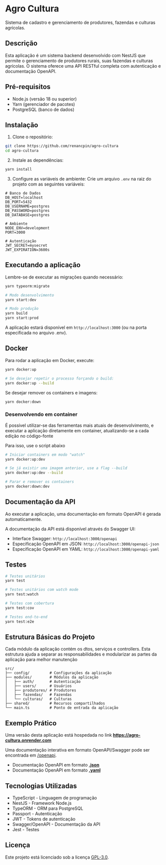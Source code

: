 # Agro Cultura

Sistema de cadastro e gerenciamento de produtores, fazendas e culturas agrícolas.

## Descrição

Esta aplicação é um sistema backend desenvolvido com NestJS que permite o gerenciamento de produtores rurais, suas fazendas e culturas agrícolas. O sistema oferece uma API RESTful completa com autenticação e documentação OpenAPI.

## Pré-requisitos

- Node.js (versão 18 ou superior)
- Yarn (gerenciador de pacotes)
- PostgreSQL (banco de dados)

## Instalação

1. Clone o repositório:

```bash
git clone https://github.com/renancpin/agro-cultura
cd agro-cultura
```

2. Instale as dependências:

```bash
yarn install
```

3. Configure as variáveis de ambiente:
   Crie um arquivo `.env` na raiz do projeto com as seguintes variáveis:

```env
# Banco de Dados
DB_HOST=localhost
DB_PORT=5432
DB_USERNAME=postgres
DB_PASSWORD=postgres
DB_DATABASE=postgres

# Ambiente
NODE_ENV=development
PORT=3000

# Autenticação
JWT_SECRET=mysecret
JWT_EXPIRATION=3600s
```

## Executando a aplicação

Lembre-se de executar as migrações quando necessário:

```bash
yarn typeorm:migrate
```

```bash
# Modo desenvolvimento
yarn start:dev

# Modo produção
yarn build
yarn start:prod
```

A aplicação estará disponível em `http://localhost:3000` (ou na porta especificada no arquivo .env).

## **Docker**

Para rodar a aplicação em Docker, execute:

```bash
yarn docker:up

# Se desejar repetir o processo forçando o build:
yarn docker:up --build
```

Se desejar remover os containers e imagens:

```bash
yarn docker:down
```

### Desenvolvendo em container

É possível utilizar-se das ferramentas mais atuais de desenvolvimento,
e executar a aplicação diretamente em container, atualizando-se a cada edição no código-fonte

Para isso, use o script abaixo

```bash
# Iniciar containers em modo "watch"
yarn docker:up:dev

# Se já existir uma imagem anterior, use a flag --build
yarn docker:up:dev --build

# Parar e remover os containers
yarn docker:down:dev
```

## Documentação da API

Ao executar a aplicação, uma documentação em formato OpenAPI é gerada automaticamente.

A documentação da API está disponível através do Swagger UI:

- Interface Swagger: `http://localhost:3000/openapi`
- Especificação OpenAPI em JSON: `http://localhost:3000/openapi-json`
- Especificação OpenAPI em YAML: `http://localhost:3000/openapi-yaml`

## Testes

```bash
# Testes unitários
yarn test

# Testes unitários com watch mode
yarn test:watch

# Testes com cobertura
yarn test:cov

# Testes end-to-end
yarn test:e2e
```

## Estrutura Básicas do Projeto

Cada módulo da aplicação contém os dtos, serviços e controllers. Esta estrutura ajuda a separar as responsabilidades e modularizar as partes da aplicação para melhor manutenção

```
src/
├── config/         # Configurações da aplicação
├── modules/        # Módulos da aplicação
│   ├── auth/       # Autenticação
│   ├── users/      # Usuários
│   ├── produtores/ # Produtores
│   ├── fazendas/   # Fazendas
│   └── culturas/   # Culturas
├── shared/         # Recursos compartilhados
└── main.ts         # Ponto de entrada da aplicação
```

## **Exemplo Prático**

Uma versão desta aplicação está hospedada no link **https://agro-cultura.onrender.com**

Uma documentação interativa em formato OpenAPI/Swagger pode ser encontrada em [/openapi](https://agro-cultura.onrender.com/openapi).

- Documentação OpenAPI em formato [**.json**](https://agro-cultura.onrender.com/openapi-json)
- Documentação OpenAPI em formato [**.yaml**](https://agro-cultura.onrender.com/openapi-yaml)

## Tecnologias Utilizadas

- TypeScript - Linguagem de programação
- NestJS - Framework Node.js
- TypeORM - ORM para PostgreSQL
- Passport - Autenticação
- JWT - Tokens de autenticação
- Swagger/OpenAPI - Documentação da API
- Jest - Testes

## Licença

Este projeto está licenciado sob a licença [GPL-3.0](https://www.gnu.org/licenses/gpl-3.0.html).
